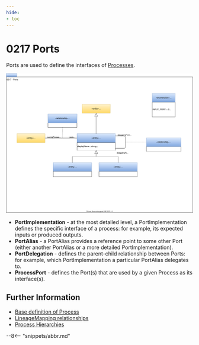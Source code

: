 ```yaml
---
hide:
- toc
---
```


<!-- SPDX-License-Identifier: CC-BY-4.0 -->
<!-- Copyright Contributors to the ODPi Egeria project. -->

# 0217 Ports

Ports are used to define the interfaces of [Processes](/types/0/0010-Base-Model).

![UML](0217-Ports.svg)

- **PortImplementation** - at the most detailed level, a PortImplementation defines the specific
    interface of a process: for example, its expected inputs or produced outputs.
- **PortAlias** - a PortAlias provides a reference point to some other Port (either another PortAlias
    or a more detailed PortImplementation).
- **PortDelegation** - defines the parent-child relationship between Ports: for example, which PortImplementation
    a particular PortAlias delegates to.
- **ProcessPort** - defines the Port(s) that are used by a given Process as its interface(s).

## Further Information

* [Base definition of Process](/types/0/0010-Base-Model)
* [LineageMapping relationships](/types/7/0770-Lineage-Mapping)
* [Process Hierarchies](/types/2/0215-Software-Components)

--8<-- "snippets/abbr.md"
